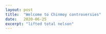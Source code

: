 ```yaml
---
layout: post
title:  "Welcome to Chinmoy controversies"
date:   2020-06-25
excerpt: "lifted total nelson"
---
```

